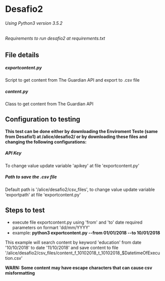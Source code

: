 # Desafio2 

###### Using Python3 version 3.5.2

###### Requirements to run desafio2 at requirements.txt

## File details
##### exportcontent.py 
Script to get content from The Guardian API and export to .csv file

##### content.py 
Class to get content from The Guardian API

## Configuration to testing

**This test can be done either by downloading the Enviroment Teste (same from Desafio1) at /alice/desafio2/ or by downloading these files and changing the following configurations:**

##### API Key 
To change value update variable 'apikey' at file 'exportcontent.py'

##### Path to save the .csv file 
Default path is '/alice/desafio2/csv_files', to change value update variable 'exportpath' at file 'exportcontent.py' 

## Steps to test
 - execute file exportcontent.py using 'from' and 'to' date required parameters on formart 'dd/mm/YYYY'
 - example: **python3 exportcontent.py --from 01/01/2018 --to 10/01/2018**

This example will search content by keyword 'education' from date '10/10/2018' to date '11/10/2018' and save content to file '/alice/desafio2/csv_files/content_f_10102018_t_10102018_$DatetimeOfExecution.csv'

**WARN: Some content may have escape characters that can cause csv misformatting**

